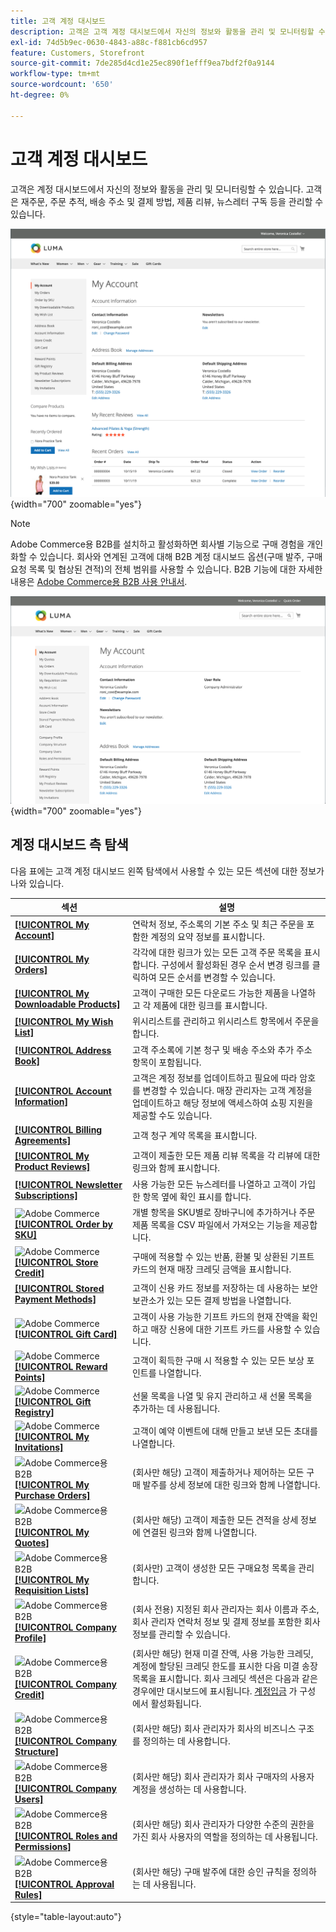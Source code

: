 ```yaml
---
title: 고객 계정 대시보드
description: 고객은 고객 계정 대시보드에서 자신의 정보와 활동을 관리 및 모니터링할 수 있습니다.
exl-id: 74d5b9ec-0630-4843-a88c-f881cb6cd957
feature: Customers, Storefront
source-git-commit: 7de285d4cd1e25ec890f1efff9ea7bdf2f0a9144
workflow-type: tm+mt
source-wordcount: '650'
ht-degree: 0%

---
```


# 고객 계정 대시보드

고객은 계정 대시보드에서 자신의 정보와 활동을 관리 및 모니터링할 수 있습니다. 고객은 재주문, 주문 추적, 배송 주소 및 결제 방법, 제품 리뷰, 뉴스레터 구독 등을 관리할 수 있습니다.

![상점의 계정 대시보드](assets/customer-account-dashboard.png){width="700" zoomable="yes"}

>[!NOTE]
>
> Adobe Commerce용 B2B를 설치하고 활성화하면 회사별 기능으로 구매 경험을 개인화할 수 있습니다. 회사와 연계된 고객에 대해 B2B 계정 대시보드 옵션(구매 발주, 구매요청 목록 및 협상된 견적)의 전체 범위를 사용할 수 있습니다. B2B 기능에 대한 자세한 내용은 [Adobe Commerce용 B2B 사용 안내서](../b2b/introduction.md).

![상점 첫 화면의 회사 계정 대시보드](assets/company-admin-account-dashboard.png){width="700" zoomable="yes"}

## 계정 대시보드 측 탐색

다음 표에는 고객 계정 대시보드 왼쪽 탐색에서 사용할 수 있는 모든 섹션에 대한 정보가 나와 있습니다.

| 섹션 | 설명 |
|------------------------------------------------------------------------------------------------------------------------------------------------------|----------------------------------------------------------------------------------------------------------------------------------------------------------------------------------------------------------------------------------------------------------------------------------------------------------------------------------------------------------------|
| [**[!UICONTROL My Account]**](../customers/account-dashboard-my-account.md) | 연락처 정보, 주소록의 기본 주소 및 최근 주문을 포함한 계정의 요약 정보를 표시합니다. |
| [**[!UICONTROL My Orders]**](../stores-purchase/orders-storefront.md#view-recently-ordered-products) | 각각에 대한 링크가 있는 모든 고객 주문 목록을 표시합니다. 구성에서 활성화된 경우 순서 변경 링크를 클릭하여 모든 순서를 변경할 수 있습니다. |
| [**[!UICONTROL My Downloadable Products]**](../catalog/product-create-downloadable.md#storefront-experience) | 고객이 구매한 모든 다운로드 가능한 제품을 나열하고 각 제품에 대한 링크를 표시합니다. |
| [**[!UICONTROL My Wish List]**](../stores-purchase/wishlist-storefront.md) | 위시리스트를 관리하고 위시리스트 항목에서 주문을 합니다. |
| [**[!UICONTROL Address Book]**](../customers/account-dashboard-address-book.md) | 고객 주소록에 기본 청구 및 배송 주소와 추가 주소 항목이 포함됩니다. |
| [**[!UICONTROL Account Information]**](../customers/account-dashboard-account-information.md) | 고객은 계정 정보를 업데이트하고 필요에 따라 암호를 변경할 수 있습니다. 매장 관리자는 고객 계정을 업데이트하고 해당 정보에 액세스하여 쇼핑 지원을 제공할 수도 있습니다. |
| [**[!UICONTROL Billing Agreements]**](../stores-purchase/paypal-billing-agreements.md#storefront-experience) | 고객 청구 계약 목록을 표시합니다. |
| [**[!UICONTROL My Product Reviews]**](../merchandising-promotions/product-reviews.md#product-reviews-on-the-storefront) | 고객이 제출한 모든 제품 리뷰 목록을 각 리뷰에 대한 링크와 함께 표시합니다. |
| [**[!UICONTROL Newsletter Subscriptions]**](../merchandising-promotions/newsletters.md) | 사용 가능한 모든 뉴스레터를 나열하고 고객이 가입한 항목 옆에 확인 표시를 합니다. |
| ![Adobe Commerce](../assets/adobe-logo.svg) [**[!UICONTROL Order by SKU]**](../stores-purchase/order-by-sku.md#order-by-sku-from-a-customer-account) | 개별 항목을 SKU별로 장바구니에 추가하거나 주문 제품 목록을 CSV 파일에서 가져오는 기능을 제공합니다. |
| ![Adobe Commerce](../assets/adobe-logo.svg) [**[!UICONTROL Store Credit]**](../customers/account-dashboard-store-credit.md) | 구매에 적용할 수 있는 반품, 환불 및 상환된 기프트 카드의 현재 매장 크레딧 금액을 표시합니다. |
| [**[!UICONTROL Stored Payment Methods]**](../stores-purchase/stored-payment-methods.md) | 고객이 신용 카드 정보를 저장하는 데 사용하는 보안 보관소가 있는 모든 결제 방법을 나열합니다. |
| ![Adobe Commerce](../assets/adobe-logo.svg) [**[!UICONTROL Gift Card]**](../catalog/product-gift-card-create.md) | 고객이 사용 가능한 기프트 카드의 현재 잔액을 확인하고 매장 신용에 대한 기프트 카드를 사용할 수 있습니다. |
| ![Adobe Commerce](../assets/adobe-logo.svg) [**[!UICONTROL Reward Points]**](../merchandising-promotions/rewards-loyalty.md) | 고객이 획득한 구매 시 적용할 수 있는 모든 보상 포인트를 나열합니다. |
| ![Adobe Commerce](../assets/adobe-logo.svg) [**[!UICONTROL Gift Registry]**](../merchandising-promotions/gift-registries.md) | 선물 목록을 나열 및 유지 관리하고 새 선물 목록을 추가하는 데 사용됩니다. |
| ![Adobe Commerce](../assets/adobe-logo.svg) [**[!UICONTROL My Invitations]**](../merchandising-promotions/invitations.md) | 고객이 예약 이벤트에 대해 만들고 보낸 모든 초대를 나열합니다. |
| ![Adobe Commerce용 B2B](../assets/b2b.svg) [**[!UICONTROL My Purchase Orders]**](../b2b/account-dashboard-my-purchase-orders.md) | (회사만 해당) 고객이 제출하거나 제어하는 모든 구매 발주를 상세 정보에 대한 링크와 함께 나열합니다. |
| ![Adobe Commerce용 B2B](../assets/b2b.svg) [**[!UICONTROL My Quotes]**](../b2b/account-dashboard-my-quotes.md) | (회사만 해당) 고객이 제출한 모든 견적을 상세 정보에 연결된 링크와 함께 나열합니다. |
| ![Adobe Commerce용 B2B](../assets/b2b.svg) [**[!UICONTROL My Requisition Lists]**](../b2b/account-dashboard-requisition-lists-manage.md) | (회사만) 고객이 생성한 모든 구매요청 목록을 관리합니다. |
| ![Adobe Commerce용 B2B](../assets/b2b.svg) [**[!UICONTROL Company Profile]**](../b2b/account-company-manage.md#update-a-company-profile) | (회사 전용) 지정된 회사 관리자는 회사 이름과 주소, 회사 관리자 연락처 정보 및 결제 정보를 포함한 회사 정보를 관리할 수 있습니다. |
| ![Adobe Commerce용 B2B](../assets/b2b.svg) [**[!UICONTROL Company Credit]**](../b2b/credit-company.md#storefront-credit-information) | (회사만 해당) 현재 미결 잔액, 사용 가능한 크레딧, 계정에 할당된 크레딧 한도를 표시한 다음 미결 송장 목록을 표시합니다. 회사 크레딧 섹션은 다음과 같은 경우에만 대시보드에 표시됩니다. [계정입금](../b2b/enable-basic-features.md#configure-payment-on-account) 가 구성에서 활성화됩니다. |
| ![Adobe Commerce용 B2B](../assets/b2b.svg) [**[!UICONTROL Company Structure]**](../b2b/account-company-structure.md) | (회사만 해당) 회사 관리자가 회사의 비즈니스 구조를 정의하는 데 사용합니다. |
| ![Adobe Commerce용 B2B](../assets/b2b.svg) [**[!UICONTROL Company Users]**](../b2b/account-company-users.md) | (회사만 해당) 회사 관리자가 회사 구매자의 사용자 계정을 생성하는 데 사용합니다. |
| ![Adobe Commerce용 B2B](../assets/b2b.svg) [**[!UICONTROL Roles and Permissions]**](../b2b/account-company-roles-permissions.md) | (회사만 해당) 회사 관리자가 다양한 수준의 권한을 가진 회사 사용자의 역할을 정의하는 데 사용됩니다. |
| ![Adobe Commerce용 B2B](../assets/b2b.svg) [**[!UICONTROL Approval Rules]**](../b2b/account-dashboard-approval-rules.md) | (회사만 해당) 구매 발주에 대한 승인 규칙을 정의하는 데 사용됩니다. |

{style="table-layout:auto"}
